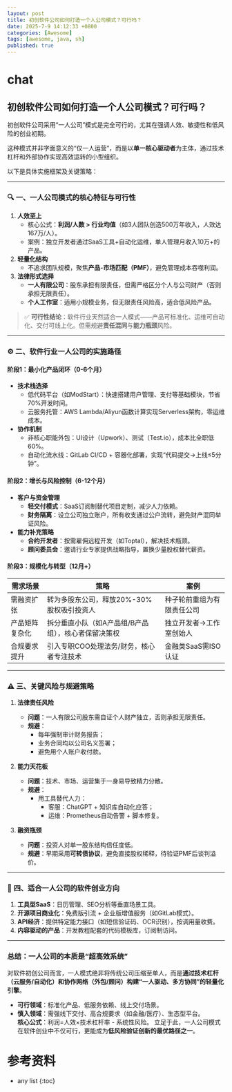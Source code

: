```yaml
---
layout: post
title: 初创软件公司如何打造一个人公司模式？可行吗？
date: 2025-7-9 14:12:33 +0800
categories: [Awesome]
tags: [awesome, java, sh]
published: true
---
```


# chat

## 初创软件公司如何打造一个人公司模式？可行吗？

初创软件公司采用“一人公司”模式是完全可行的，尤其在强调人效、敏捷性和低风险的创业初期。

这种模式并非字面意义的“仅一人运营”，而是以**单一核心驱动者**为主体，通过技术杠杆和外部协作实现高效运转的小型组织。

以下是具体实施框架及关键策略：

---

### 🔍 **一、一人公司模式的核心特征与可行性**
1. **人效至上**  
   - 核心公式：**利润/人数 > 行业均值**（如3人团队创造500万年收入，人效达167万/人）。  
   - 案例：独立开发者通过SaaS工具+自动化运维，单人管理月收入10万+的产品。  
2. **轻量化结构**  
   - 不追求团队规模，聚焦**产品-市场匹配（PMF）**，避免管理成本吞噬利润。  
3. **法律形式选择**  
   - **一人有限公司**：股东承担有限责任，但需严格区分个人与公司财产（否则承担无限责任）。  
   - **个人工作室**：适用小规模业务，但无限责任风险高，适合低风险产品。  

> ✅ **可行性结论**：软件行业天然适合一人模式——产品可标准化、运维可自动化、交付可线上化。但需规避**责任混同**与**能力瓶颈**风险。

---

### ⚙️ **二、软件行业一人公司的实施路径**
#### **阶段1：最小化产品闭环（0-6个月）**
- **技术栈选择**  
  - 低代码平台（如ModStart）：快速搭建用户管理、支付等基础模块，节省70%开发时间。  
  - 云服务托管：AWS Lambda/Aliyun函数计算实现Serverless架构，零运维成本。  
- **协作机制**  
  - 非核心职能外包：UI设计（Upwork）、测试（Test.io），成本比全职低60%。  
  - 自动化流水线：GitLab CI/CD + 容器化部署，实现“代码提交→上线≤5分钟”。  

#### **阶段2：增长与风险控制（6-12个月）**
- **客户与资金管理**  
  - **轻交付模式**：SaaS订阅制替代项目定制，减少人力依赖。  
  - **财务隔离**：设立公司独立账户，所有收支通过公户流转，避免财产混同举证风险。  
- **能力补充策略**  
  - **合约开发者**：按需雇佣远程开发（如Toptal），解决技术瓶颈。  
  - **顾问委员会**：邀请行业专家提供战略指导，置换少量股权替代薪资。  

#### **阶段3：规模化与转型（12月+）**
| **需求场景**       | **策略**                          | **案例**                     |
|--------------------|-----------------------------------|----------------------------|
| 需融资扩张         | 转为多股东公司，释放20%-30%股权吸引投资人 | 种子轮前重组为有限责任公司 |
| 产品矩阵复杂化     | 拆分垂直小队（如A产品组/B产品组），核心者保留决策权 | 独立开发者→工作室创始人    |
| 合规要求提升       | 引入专职COO处理法务/财务，核心者专注技术 | 金融类SaaS需ISO认证        |

---

### ⚠️ **三、关键风险与规避策略**
1. **法律责任风险**  
   - **问题**：一人有限公司股东需自证个人财产独立，否则承担无限责任。  
   - **规避**：  
     - 每年强制审计财务报告；  
     - 业务合同均以公司名义签署；  
     - 避免用个人账户收付款。  

2. **能力天花板**  
   - **问题**：技术、市场、运营集于一身易导致精力分散。  
   - **规避**：  
     - 用工具替代人力：  
       - 客服：ChatGPT + 知识库自动化应答；  
       - 运维：Prometheus自动告警 + 脚本修复。  

3. **融资瓶颈**  
   - **问题**：投资人对单一股东结构信任度低。  
   - **规避**：早期采用**可转债协议**，避免直接股权稀释，待验证PMF后谈判溢价。  

---

### 💎 **四、适合一人公司的软件创业方向**
1. **工具型SaaS**：日历管理、SEO分析等垂直场景工具。  
2. **开源项目商业化**：免费版引流 + 企业版增值服务（如GitLab模式）。  
3. **API经济**：提供特定能力接口（如短信验证码、OCR识别），按调用量收费。  
4. **内容驱动的产品**：开发教程配套的代码模板库，订阅制访问。  

---

### **总结：一人公司的本质是“超高效系统”**  
对软件初创公司而言，一人模式绝非将传统公司压缩至单人，而是**通过技术杠杆（云服务/自动化）和协作网络（外包/顾问）构建“一人驱动、多方协同”的轻量化引擎**。  
- **可行领域**：标准化产品、低服务依赖、线上交付场景。  
- **慎入领域**：需强线下交付、高合规要求（如金融/医疗）、生态型平台。  
**核心公式**：利润=人效×技术杠杆率 - 系统性风险。 立足于此，一人公司模式在软件创业中不仅可行，更能成为**低风险验证创新的最优路径之一**。

# 参考资料

* any list
{:toc}
